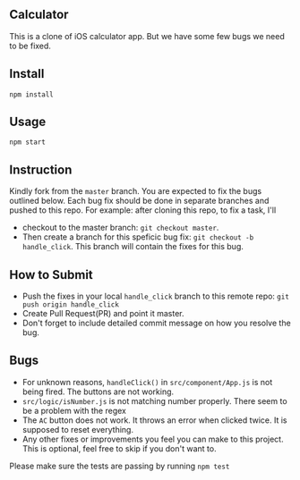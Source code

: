 Calculator
---

This is a clone of iOS calculator app. But we have some few bugs we need to be fixed.


Install
---

`npm install`



Usage
---

`npm start`

Instruction
---
Kindly fork from the `master` branch. You are expected to fix the bugs outlined below.
Each bug fix should be done in separate branches and pushed to this repo.
For example: after cloning this repo, to fix a task, I'll 
- checkout to the master branch: `git checkout master`. 
- Then create a branch for this speficic bug fix: `git checkout -b handle_click`. This branch will contain the fixes for this bug.

How to Submit
---
- Push the fixes in your local `handle_click` branch to this remote repo: `git push origin handle_click`
- Create Pull Request(PR) and point it master.
- Don't forget to include detailed commit message on how you resolve the bug.

Bugs
---
- For unknown reasons, `handleClick()` in `src/component/App.js` is not being fired. The buttons are not working.
- `src/logic/isNumber.js` is not matching number properly. There seem to be a problem with the regex
- The `AC` button does not work. It throws an error when clicked twice. It is supposed to reset everything.
- Any other fixes or improvements you feel you can make to this project. This is optional, feel free to skip if you don't want to.

Please make sure the tests are passing by running `npm test`
